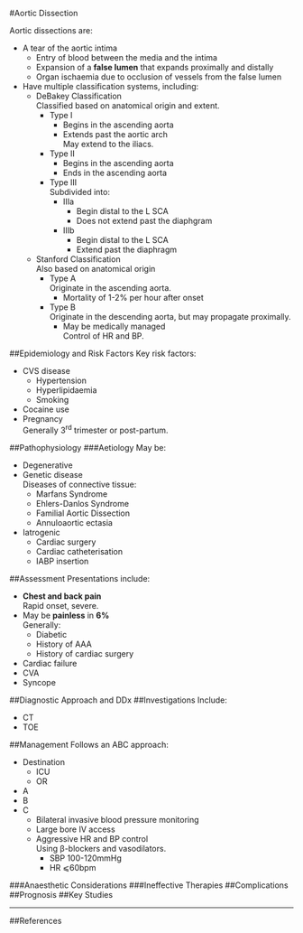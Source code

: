 #Aortic Dissection

Aortic dissections are:
* A tear of the aortic intima
	* Entry of blood between the media and the intima
	* Expansion of a **false lumen** that expands proximally and distally
	* Organ ischaemia due to occlusion of vessels from the false lumen
* Have multiple classification systems, including:
	* DeBakey Classification  
	Classified based on anatomical origin and extent.
		* Type I
			* Begins in the ascending aorta
			* Extends past the aortic arch  
			May extend to the iliacs.
		* Type II
			* Begins in the ascending aorta
			* Ends in the ascending aorta
		* Type III  
		Subdivided into:
			* IIIa
				* Begin distal to the L SCA
				* Does not extend past the diaphgram
			* IIIb
				* Begin distal to the L SCA
				* Extend past the diaphragm
	* Stanford Classification  
	Also based on anatomical origin
		* Type A  
		Originate in the ascending aorta.
			* Mortality of 1-2% per hour after onset
		* Type B  
		Originate in the descending aorta, but may propagate proximally.
			* May be medically managed  
			Control of HR and BP.

##Epidemiology and Risk Factors
Key risk factors:
* CVS disease
	* Hypertension
	* Hyperlipidaemia
	* Smoking
* Cocaine use
* Pregnancy  
Generally 3<sup>rd</sup> trimester or post-partum.


##Pathophysiology
###Aetiology
May be:
* Degenerative
* Genetic disease  
Diseases of connective tissue:
	* Marfans Syndrome
	* Ehlers-Danlos Syndrome
	* Familial Aortic Dissection
	* Annuloaortic ectasia
* Iatrogenic
	* Cardiac surgery
	* Cardiac catheterisation
	* IABP insertion

##Assessment
Presentations include:
* **Chest and back pain**  
Rapid onset, severe.
* May be **painless** in **6%**  
Generally:
	* Diabetic
	* History of AAA
	* History of cardiac surgery
* Cardiac failure
* CVA
* Syncope

##Diagnostic Approach and DDx
##Investigations
Include:
* CT
* TOE

##Management
Follows an ABC approach:
* Destination
	* ICU
	* OR
* A
* B
* C
	* Bilateral invasive blood pressure monitoring
	* Large bore IV access
	* Aggressive HR and BP control  
	Using β-blockers and vasodilators.
		* SBP 100-120mmHg
		* HR ⩽60bpm

###Anaesthetic Considerations
###Ineffective Therapies
##Complications
##Prognosis
##Key Studies

---
##References

